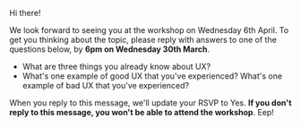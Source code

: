 Hi there!

We look forward to seeing you at the workshop on Wednesday 6th April. To get you thinking about the topic, please reply with answers to one of the questions below, by **6pm on Wednesday 30th March**.

* What are three things you already know about UX?
* What's one example of good UX that you've experienced? What's one example of bad UX that you've experienced?

When you reply to this message, we'll update your RSVP to Yes. **If you don't reply to this message, you won't be able to attend the workshop**. Eep!
